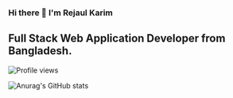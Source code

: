 ### Hi there 👋 I'm Rejaul Karim

## Full Stack Web Application Developer from  Bangladesh.
![Profile views](https://gpvc.arturio.dev/rejaul-karim10)  

![Anurag's GitHub stats](https://github-readme-stats.vercel.app/api?username=rejaul-karim10&show_icons=true&theme=radical)
